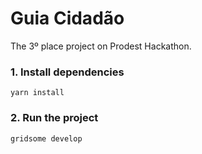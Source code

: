 # Guia Cidadão

The 3º place project on Prodest Hackathon.

### 1. Install dependencies

`yarn install`

### 2. Run the project

`gridsome develop`
